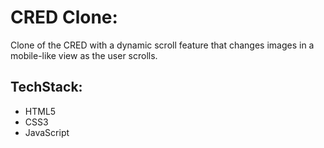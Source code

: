 # CRED Clone:
Clone of the CRED with a dynamic scroll feature that changes images in a mobile-like view as the user scrolls.

## TechStack:
- HTML5
- CSS3
- JavaScript

